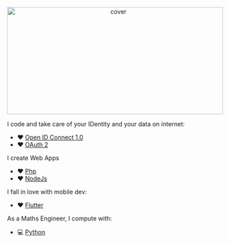 
<div align="center">
<img width="100%" height = "250px" src="https://pbs.twimg.com/profile_banners/1254550764489506818/1652358682/1080x360" alt="cover" />
</div>

I code and take care of your IDentity and your data on internet:
- :heart: [Open ID Connect 1.0](https://openid.net/specs/openid-connect-core-1_0.html)
- :heart: [OAuth 2](https://datatracker.ietf.org/doc/html/rfc6749)

I create Web Apps
- :heart: [Php](https://www.php.net/)
- :heart: [NodeJs](https://nodejs.dev/)

I fall in love with mobile dev:
- :heart: [Flutter](https://flutter.dev/)

As a Maths Engineer, I compute with:
- :computer: [Python](http://python.org/)
